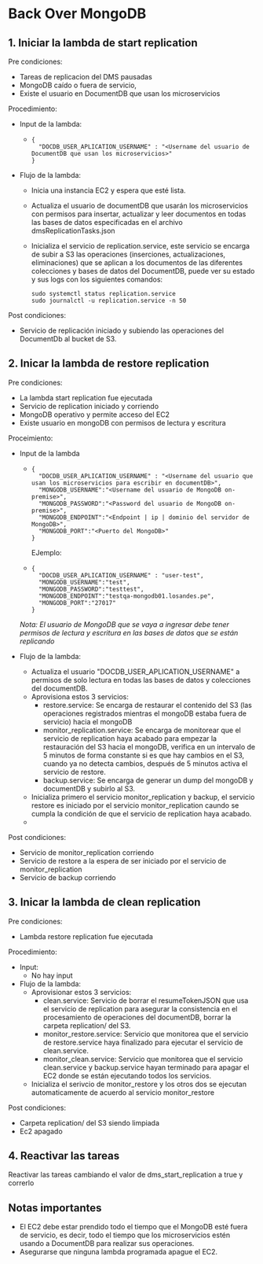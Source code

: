 
# Back Over MongoDB

## 1. Iniciar la lambda de start replication

Pre condiciones:
- Tareas de replicacion del DMS pausadas
- MongoDB caído o fuera de servicio,
- Existe el usuario en DocumentDB que usan los microservicios

Procedimiento:
- Input de la lambda:
  - ```
    {
      "DOCDB_USER_APLICATION_USERNAME" : "<Username del usuario de DocumentDB que usan los microservicios>"
    }
    ```

- Flujo de la lambda:
  - Inicia una instancia EC2 y espera que esté lista.

  - Actualiza el usuario de documentDB que usarán los microservicios con permisos para insertar, actualizar y leer documentos en todas las bases de datos especificadas en el archivo dmsReplicationTasks.json

  - Inicializa el servicio de replication.service, este servicio se encarga de subir a S3 las operaciones (inserciones, actualizaciones, eliminaciones) que se aplican a los documentos de las diferentes colecciones y bases de datos del DocumentDB, puede ver su estado y sus logs con los siguientes comandos:
    ```
    sudo systemctl status replication.service
    sudo journalctl -u replication.service -n 50
    ```

Post condiciones:
- Servicio de replicación iniciado y subiendo las operaciones del DocumentDb al bucket de S3.

## 2. Inicar la lambda de restore replication
Pre condiciones:
- La lambda start replication fue ejecutada
- Servicio de replication iniciado y corriendo
- MongoDB operativo y permite acceso del EC2
- Existe usuario en mongoDB con permisos de lectura y escritura

Proceimiento:
- Input de la lambda
  - ```
    {
      "DOCDB_USER_APLICATION_USERNAME" : "<Username del usuario que usan los microservicios para escribir en documentDB>",
      "MONGODB_USERNAME":"<Username del usuario de MongoDB on-premise>",
      "MONGODB_PASSWORD":"<Password del usuario de MongoDB on-premise>",
      "MONGODB_ENDPOINT":"<Endpoint | ip | dominio del servidor de MongoDB>",
      "MONGODB_PORT":"<Puerto del MongoDB>"
    }
    ```
    EJemplo:
  - ```
    {
      "DOCDB_USER_APLICATION_USERNAME" : "user-test",
      "MONGODB_USERNAME":"test",
      "MONGODB_PASSWORD":"testtest",
      "MONGODB_ENDPOINT":"testqa-mongodb01.losandes.pe",
      "MONGODB_PORT":"27017"
    }
    ```
  *Nota: El usuario de MongoDB que se vaya a ingresar debe tener permisos de lectura y escritura en las bases de datos que se están replicando*


- Flujo de la lambda:
  - Actualiza el usuario "DOCDB_USER_APLICATION_USERNAME" a permisos de solo lectura en todas las bases de datos y colecciones del documentDB.
  - Aprovisiona estos 3 servicios:
    - restore.service: Se encarga de restaurar el contenido del S3 (las operaciones registrados mientras el mongoDB estaba fuera de servicio) hacia el mongoDB
    - monitor_replication.service: Se encarga de monitorear que el servicio de replication haya acabado para empezar la restauración del S3 hacia el mongoDB, verifica en un intervalo de 5 minutos de forma constante si es que hay cambios en el S3, cuando ya no detecta cambios, después de 5 minutos activa el servicio de restore.
    - backup.service: Se encarga de generar un dump del mongoDB y documentDB  y subirlo al S3.
  - Inicializa primero el servicio monitor_replication y backup, el servicio restore es iniciado por el servicio monitor_replication caundo se cumpla la condición de que el servicio de replication haya acabado.
  -
Post condiciones:
- Servicio de monitor_replication corriendo
- Servicio de restore a la espera de ser iniciado por el servicio de monitor_replication
- Servicio de backup corriendo


## 3. Inicar la lambda de clean replication

Pre condiciones:
- Lambda restore replication fue ejecutada

Procedimiento:
- Input:
  - No hay input
- Flujo de la lambda:
    - Aprovisionar estos 3 servicios:
      - clean.service: Servicio de borrar el resumeTokenJSON que usa el servicio de replication para asegurar la consistencia en el procesamiento de operaciones del documentDB, borrar la carpeta replication/ del S3.
      - monitor_restore.service: Servicio que monitorea que el servicio de restore.service haya finalizado para ejecutar el servicio de clean.service.
      - monitor_clean.service: Servicio que monitorea que el servicio clean.service y backup.service hayan terminado para apagar el EC2 donde se están ejecutando todos los servicios.
  - Inicializa el serivcio de monitor_restore y los otros dos se ejecutan automaticamente de acuerdo al servicio monitor_restore

Post condiciones:
  - Carpeta replication/ del S3 siendo limpiada
  - Ec2 apagado

## 4. Reactivar las tareas
Reactivar las tareas cambiando el valor de dms_start_replication a true y correrlo



## Notas importantes

- El EC2 debe estar prendido todo el tiempo que el MongoDB esté fuera de servicio, es decir, todo el tiempo que los microservicios estén usando a DocumentDB para realizar sus operaciones.
- Asegurarse que ninguna lambda programada apague el EC2.




